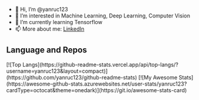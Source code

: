 - 👋 Hi, I’m @yanruc123
- 👀 I’m interested in Machine Learning, Deep Learning, Computer Vision
- 🌱 I’m currently learning Tensorflow
- 📫 More about me: [LinkedIn](https://www.linkedin.com/in/yanruchen5/)

<!---
yanruc123/yanruc123 is a ✨ special ✨ repository because its `README.md` (this file) appears on your GitHub profile.
You can click the Preview link to take a look at your changes.
--->

<h2>Language and Repos</h2>
[![Top Langs](https://github-readme-stats.vercel.app/api/top-langs/?username=yanruc123&layout=compact)](https://github.com/yanruc123/github-readme-stats)
[![My Awesome Stats](https://awesome-github-stats.azurewebsites.net/user-stats/yanruc123?cardType=octocat&theme=onedark)](https://git.io/awesome-stats-card)
